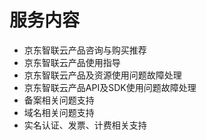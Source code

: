 # 服务内容
* 京东智联云产品咨询与购买推荐
* 京东智联云产品使用指导
* 京东智联云产品及资源使用问题故障处理
* 京东智联云产品API及SDK使用问题故障处理
* 备案相关问题支持
* 域名相关问题支持
* 实名认证、发票、计费相关支持
